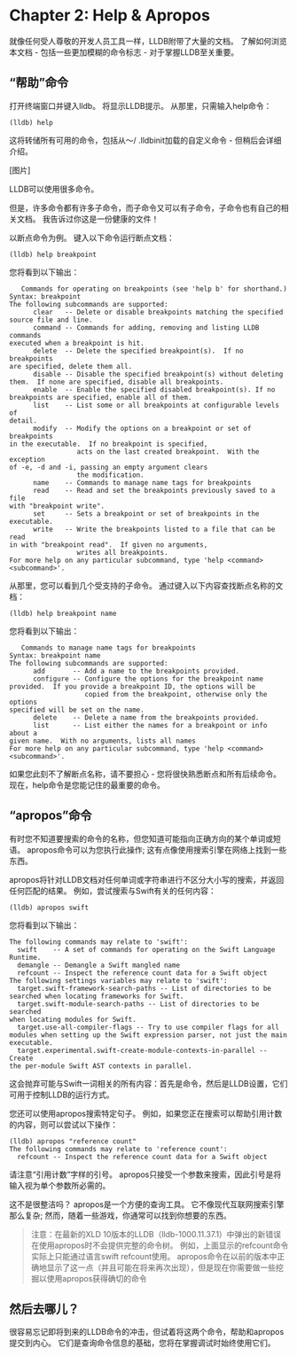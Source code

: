 # Chapter 2: Help & Apropos

就像任何受人尊敬的开发人员工具一样，LLDB附带了大量的文档。 了解如何浏览本文档 - 包括一些更加模糊的命令标志 - 对于掌握LLDB至关重要。

## “帮助”命令
打开终端窗口并键入lldb。 将显示LLDB提示。 从那里，只需输入help命令：

```vim
(lldb) help
```

这将转储所有可用的命令，包括从〜/ .lldbinit加载的自定义命令 - 但稍后会详细介绍。



[图片]



LLDB可以使用很多命令。

但是，许多命令都有许多子命令，而子命令又可以有子命令，子命令也有自己的相关文档。 我告诉过你这是一份健康的文件！

以断点命令为例。 键入以下命令运行断点文档：

```vim
(lldb) help breakpoint
```

您将看到以下输出：

```vim
   Commands for operating on breakpoints (see 'help b' for shorthand.)
Syntax: breakpoint
The following subcommands are supported:
      clear   -- Delete or disable breakpoints matching the specified
source file and line.
      command -- Commands for adding, removing and listing LLDB commands
executed when a breakpoint is hit.
      delete  -- Delete the specified breakpoint(s).  If no breakpoints
are specified, delete them all.
      disable -- Disable the specified breakpoint(s) without deleting
them.  If none are specified, disable all breakpoints.
      enable  -- Enable the specified disabled breakpoint(s). If no
breakpoints are specified, enable all of them.
      list    -- List some or all breakpoints at configurable levels of
detail.
      modify  -- Modify the options on a breakpoint or set of breakpoints
in the executable.  If no breakpoint is specified,
                 acts on the last created breakpoint.  With the exception
of -e, -d and -i, passing an empty argument clears
                 the modification.
      name    -- Commands to manage name tags for breakpoints
      read    -- Read and set the breakpoints previously saved to a file
with "breakpoint write".
      set     -- Sets a breakpoint or set of breakpoints in the
executable.
      write   -- Write the breakpoints listed to a file that can be read
in with "breakpoint read".  If given no arguments,
                 writes all breakpoints.
For more help on any particular subcommand, type 'help <command>
<subcommand>'.
```

从那里，您可以看到几个受支持的子命令。 通过键入以下内容查找断点名称的文档：

```vim
(lldb) help breakpoint name
```

您将看到以下输出：

```vim
   Commands to manage name tags for breakpoints
Syntax: breakpoint name
The following subcommands are supported:
      add       -- Add a name to the breakpoints provided.
      configure -- Configure the options for the breakpoint name
provided.  If you provide a breakpoint ID, the options will be
                   copied from the breakpoint, otherwise only the options
specified will be set on the name.
      delete    -- Delete a name from the breakpoints provided.
      list      -- List either the names for a breakpoint or info about a
given name.  With no arguments, lists all names
For more help on any particular subcommand, type 'help <command>
<subcommand>'.
```

如果您此刻不了解断点名称，请不要担心 - 您将很快熟悉断点和所有后续命令。 现在，help命令是您能记住的最重要的命令。

## “apropos”命令
有时您不知道要搜索的命令的名称，但您知道可能指向正确方向的某个单词或短语。 apropos命令可以为您执行此操作; 这有点像使用搜索引擎在网络上找到一些东西。

apropos将针对LLDB文档对任何单词或字符串进行不区分大小写的搜索，并返回任何匹配的结果。 例如，尝试搜索与Swift有关的任何内容：

```vim
(lldb) apropos swift
```

您将看到以下输出：

```vim
The following commands may relate to 'swift':
  swift    -- A set of commands for operating on the Swift Language
Runtime.
  demangle -- Demangle a Swift mangled name
  refcount -- Inspect the reference count data for a Swift object
The following settings variables may relate to 'swift':
  target.swift-framework-search-paths -- List of directories to be searched when locating frameworks for Swift.
  target.swift-module-search-paths -- List of directories to be searched
when locating modules for Swift.
  target.use-all-compiler-flags -- Try to use compiler flags for all
modules when setting up the Swift expression parser, not just the main
executable.
  target.experimental.swift-create-module-contexts-in-parallel -- Create
the per-module Swift AST contexts in parallel.
```

这会抛弃可能与Swift一词相关的所有内容：首先是命令，然后是LLDB设置，它们可用于控制LLDB的运行方式。

您还可以使用apropos搜索特定句子。 例如，如果您正在搜索可以帮助引用计数的内容，则可以尝试以下操作：

```vim
(lldb) apropos "reference count"
The following commands may relate to 'reference count':
  refcount -- Inspect the reference count data for a Swift object
```

请注意“引用计数”字样的引号。 apropos只接受一个参数来搜索，因此引号是将输入视为单个参数所必需的。

这不是很整洁吗？ apropos是一个方便的查询工具。 它不像现代互联网搜索引擎那么复杂; 然而，随着一些游戏，你通常可以找到你想要的东西。

> 注意：在最新的XLD 10版本的LLDB（lldb-1000.11.37.1）中弹出的新错误在使用apropos时不会提供完整的命令树。 例如，上面显示的refcount命令实际上只能通过语言swift refcount使用。 apropos命令在以前的版本中正确地显示了这一点（并且可能在将来再次出现），但是现在你需要做一些挖掘以使用apropos获得确切的命令

## 然后去哪儿？
很容易忘记即将到来的LLDB命令的冲击，但试着将这两个命令，帮助和apropos提交到内心。 它们是查询命令信息的基础，您将在掌握调试时始终使用它们。
